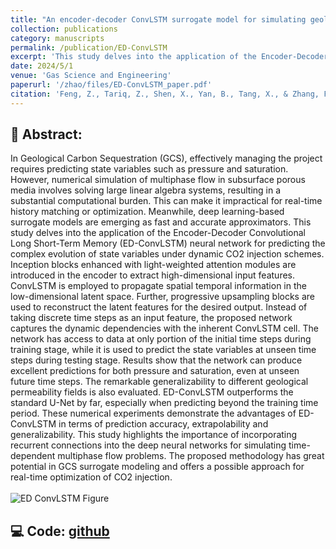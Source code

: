 ```yaml
---
title: "An encoder-decoder ConvLSTM surrogate model for simulating geological CO2 sequestration with dynamic well controls"
collection: publications
category: manuscripts
permalink: /publication/ED-ConvLSTM
excerpt: 'This study delves into the application of the Encoder-Decoder Convolutional Long Short-Term Memory (ED-ConvLSTM) neural network for predicting the complex evolution of state variables under dynamic CO2 injection schemes.'
date: 2024/5/1
venue: 'Gas Science and Engineering'
paperurl: '/zhao/files/ED-ConvLSTM_paper.pdf'
citation: 'Feng, Z., Tariq, Z., Shen, X., Yan, B., Tang, X., & Zhang, F. (2024). An encoder-decoder ConvLSTM surrogate model for simulating geological CO2 sequestration with dynamic well controls. Gas Science and Engineering, 125, 205314.'
---
```

## :page_facing_up: **Abstract:**  
In Geological Carbon Sequestration (GCS), effectively managing the project requires predicting state variables such as pressure and saturation. However, numerical simulation of multiphase flow in subsurface porous media involves solving large linear algebra systems, resulting in a substantial computational burden. This can make it impractical for real-time history matching or optimization. Meanwhile, deep learning-based surrogate models are emerging as fast and accurate approximators. This study delves into the application of the Encoder-Decoder Convolutional Long Short-Term Memory (ED-ConvLSTM) neural network for predicting the complex evolution of state variables under dynamic CO2 injection schemes. Inception blocks enhanced with light-weighted attention modules are introduced in the encoder to extract high-dimensional input features. ConvLSTM is employed to propagate spatial temporal information in the low-dimensional latent space. Further, progressive upsampling blocks are used to reconstruct the latent features for the desired output. Instead of taking discrete time steps as an input feature, the proposed network captures the dynamic dependencies with the inherent ConvLSTM cell. The network has access to data at only portion of the initial time steps during training stage, while it is used to predict the state variables at unseen time steps during testing stage. Results show that the network can produce excellent predictions for both pressure and saturation, even at unseen future time steps. The remarkable generalizability to different geological permeability fields is also evaluated. ED-ConvLSTM outperforms the standard U-Net by far, especially when predicting beyond the training time period. These numerical experiments demonstrate the advantages of ED-ConvLSTM in terms of prediction accuracy, extrapolability and generalizability. This study highlights the importance of incorporating recurrent connections into the deep neural networks for simulating time-dependent multiphase flow problems. The proposed methodology has great potential in GCS surrogate modeling and offers a possible approach for real-time optimization of CO2 injection.  
  \
![ED ConvLSTM Figure](/zhao/images/ED-ConvLSTM_paper.jpg)

## :computer: **Code:** [github](https://github.com/fengzhao1239/ED-ConvLSTM)
